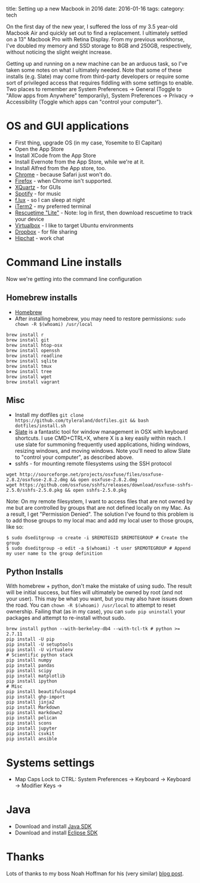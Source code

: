 title: Setting up a new Macbook in 2016
date: 2016-01-16
tags:
category: tech

On the first day of the new year, I suffered the loss of my 3.5 year-old Macbook Air and quickly set out to find a replacement.  I ultimately settled on a 13" Macbook Pro with Retina Display.  From my previous workhorse, I've doubled my memory and SSD storage to 8GB and 250GB, respectively, without noticing the slight weight increase.

Getting up and running on a new machine can be an arduous task, so I've taken some notes on what I ultimately needed.
Note that some of these installs (e.g. Slate) may come from third-party developers or require some sort of privileged access that requires fiddling with some settings to enable.  Two places to remember are System Preferences -> General (Toggle to "Allow apps from Anywhere" temporarily), System Preferences -> Privacy -> Accessibility (Toggle which apps can "control your computer").

# OS and GUI applications

* First thing, upgrade OS (in my case, Yosemite to El Capitan)
* Open the App Store
* Install XCode from the App Store
* Install Evernote from the App Store, while we're at it.
* Install Alfred from the App store, too.
* [Chrome](https://www.google.com/chrome/browser/desktop/index.html) - because Safari just won't do.
* [Firefox](https://www.mozilla.org/en-US/firefox/new/) - when Chrome isn't supported.
* [XQuartz](http://www.xquartz.org/) - for GUIs
* [Spotify](https://www.spotify.com/us/download/mac/#_=_) - for music
* [f.lux](https://justgetflux.com/news/pages/macquickstart/) - so I can sleep at night
* [iTerm2](https://iterm2.com/) - my preferred terminal
* [Rescuetime "Lite"](https://www.rescuetime.com/signup/solo/lite) - Note: log in first, then download rescuetime to track your device
* [Virtualbox](https://www.virtualbox.org/) - I like to target Ubuntu environments
* [Dropbox](https://www.dropbox.com/downloading?os=mac) - for file sharing
* [Hipchat](https://www.hipchat.com/downloads) - work chat

# Command Line installs
Now we're getting into the command line configuration

## Homebrew installs
* [Homebrew](http://brew.sh/)
* After installing homebrew, you may need to restore permissions: ```sudo chown -R $(whoami) /usr/local```

```
brew install r
brew install git
brew install htop-osx
brew install openssh
brew install readline
brew install sqlite
brew install tmux
brew install tree
brew install wget
brew install vagrant
```

## Misc
* Install my dotfiles
```git clone https://github.com/tyleraland/dotfiles.git && bash dotfiles/install.sh```
* [Slate](https://github.com/jigish/slate) is a fantastic tool for window management in OSX with keyboard shortcuts.  I use CMD+CTRL+X, where X is a key easily within reach.  I use slate for summoning frequently used applications, hiding windows, resizing windows, and moving windows.  Note you'll need to allow Slate to "control your computer", as described above.
* sshfs - for mounting remote filesystems using the SSH protocol

```
wget http://sourceforge.net/projects/osxfuse/files/osxfuse-2.8.2/osxfuse-2.8.2.dmg && open osxfuse-2.8.2.dmg
wget https://github.com/osxfuse/sshfs/releases/download/osxfuse-sshfs-2.5.0/sshfs-2.5.0.pkg && open sshfs-2.5.0.pkg
```

Note: On my remote filesystem, I want to access files that are not owned by me but are controlled by groups that are not defined locally on my Mac.  As a result, I get "Permission Denied".  The solution I've found to this problem is to add those groups to my local mac and add my local user to those groups, like so:
```
$ sudo dseditgroup -o create -i $REMOTEGID $REMOTEGROUP # Create the group
$ sudo dseditgroup -o edit -a $(whoami) -t user $REMOTEGROUP # Append my user name to the group definition
```

## Python Installs

With homebrew + python, don't make the mistake of using sudo.  The result will be initial success, but files will ultimately be owned by root (and not your user).  This may be what you want, but you may also have issues down the road.  You can ``chown -R $(whoami) /usr/local`` to attempt to reset ownership.  Failing that (as in my case), you can ``sudo pip uninstall`` your packages and attempt to re-install without sudo.

```
brew install python --with-berkeley-db4 --with-tcl-tk # python >= 2.7.11
pip install -U pip
pip install -U setuptools
pip install -U virtualenv
# Scientific python stack
pip install numpy
pip install pandas
pip install scipy
pip install matplotlib
pip install ipython
# Misc
pip install beautifulsoup4
pip install ghp-import
pip install jinja2
pip install Markdown
pip install markdown2
pip install pelican
pip install scons
pip install jupyter
pip install csvkit
pip install ansible
```

Systems settings
====
* Map Caps Lock to CTRL: System Preferences -> Keyboard -> Keyboard -> Modifier Keys -> 

Java
====

* Download and install [Java SDK](http://www.oracle.com/technetwork/java/javase/downloads/jdk8-downloads-2133151.html)
* Download and install [Eclipse SDK](https://www.eclipse.org/downloads/download.php?file=/oomph/epp/mars/R1a/eclipse-inst-mac64.tar.gz)

# Thanks
Lots of thanks to my boss Noah Hoffman for his (very similar) [blog post](http://nhoffman.github.io/borborygmi/mac-setup-el-capitan.html).
